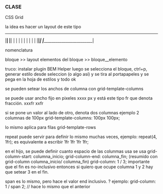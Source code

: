 ### CLASE

CSS Grid


la idea es hacer un layout de este tipo

______________________________
|____________________________|
|____________________________|
|            |               |
|            |               |
|            |               |
|____________|_______________|
|____________________________|


nomenclatura

bloque >> layout
elementos del bloque >> bloque__elemento

truco:
instalar plugin BEM Helper
luego se selecciona el bloque, ctrl+p, generar estilo desde seleccion (o algo así) y se tira al portapapeles y se pega en la hoja de estilos y todo ok


se pueden setear los anchos de columna con 
grid-template-columns

se puede usar ancho fijo en pixeles   xxxx px
y está este tipo fr que denota fracción.   xxxfr xxfr

si se pone un valor al lado de otro, denota dos columnas
ejemplo 2 columnas de 100px
grid-template-columns: 100px 100px;


lo mismo aplica para filas
grid-template-rows

repeat puede servir para definir lo mismo muchas veces, ejemplo:
repeat(4, 1fr);
es equivalente a escribir 1fr 1fr 1fr 1fr;


en el hijo, se puede definir cuanto espacio de las colunmas usa
se usa grid-column-start: columna_inicio; grid-column-end: columna_fin; (resumido con grid-column columna_inicio/ columna_fin)
 grid-column: 1 / 3; 
 importante que el fin es no-inclusivo entonces si quiero que ocupe columna 1 y 2 hay que setear 3 en el fin.

 span es lo mismo, pero hace el valor end inclusivo. ?
 ejemplo: 
 grid-column: 1 / span 2; // hace lo mismo que el anterior
